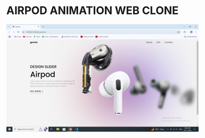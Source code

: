 # AIRPOD ANIMATION WEB CLONE
![image alt](https://github.com/govind-parmar3/airpod-animation-/blob/76c41896932342283567b5191e5a8aa9751a0b08/Screenshot%20(15).png)
